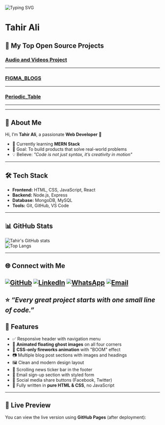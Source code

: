 ![Typing SVG](https://readme-typing-svg.herokuapp.com?font=Fira+Code&size=28&duration=3000&pause=1000&color=36BCF7&center=true&vCenter=true&width=800&lines=✨+I+am+Tahir+Ali;💻+Web+Developer+%7C+Full+Stack+Learner;🚀+Crafting+beautiful+and+scalable+apps;🌐+Turning+ideas+into+digital+reality)
# Tahir Ali


## 📘 My Top Open Source Projects  

### [Audio and Videos Project](https://github.com/MRDAVIL1/Tahir-Web-Craft)  
---

### [FIGMA_BLOGS](https://github.com/MRDAVIL1/Figma_Blog)
---

### [Periodic_Table](https://github.com/MRDAVIL1/Periodic_Table) 
---
---

## 👋 About Me
Hi, I’m **Tahir Ali**, a passionate **Web Developer** 🚀  
- 🌱 Currently learning **MERN Stack**  
- 🎯 Goal: To build products that solve real-world problems  
- 💡 Believe: *"Code is not just syntax, it’s creativity in motion"*  

---

## 🛠️ Tech Stack
- **Frontend:** HTML, CSS, JavaScript, React  
- **Backend:** Node.js, Express  
- **Database:** MongoDB, MySQL  
- **Tools:** Git, GitHub, VS Code  

---

## 📊 GitHub Stats
![Tahir's GitHub stats](https://github-readme-stats.vercel.app/api?username=MRDAVIL1&show_icons=true&theme=tokyonight)  
![Top Langs](https://github-readme-stats.vercel.app/api/top-langs/?username=MRDAVIL1&layout=compact&theme=tokyonight)  

---

## 🌐 Connect with Me
[![GitHub](https://img.shields.io/badge/GitHub-000?style=for-the-badge&logo=github&logoColor=white)](https://github.com/MRDAVIL1) 
[![LinkedIn](https://img.shields.io/badge/LinkedIn-blue?logo=linkedin&logoColor=white)](http://www.linkedin.com/in/tahir-web-craft-87b711383)
[![WhatsApp](https://img.shields.io/badge/WhatsApp-25D366?logo=whatsapp&logoColor=white)](https://wa.me/923173916773)
[![Email](https://img.shields.io/badge/Email-D14836?logo=gmail&logoColor=white)](mailto:ta7437892@gmail.com) 
---

⭐ *“Every great project starts with one small line of code.”*
---

## 📌 Features

- ✅ Responsive header with navigation menu  
- 👻 **Animated floating ghost images** on all four corners  
- 🎇 **CSS-only fireworks animation** with "BOOM" effect  
- 📷 Multiple blog post sections with images and headings  
- 🖼️ Clean and modern design layout  
- 🔄 Scrolling news ticker bar in the footer  
- 📧 Email sign-up section with styled form  
- 🔗 Social media share buttons (Facebook, Twitter)  
- 🧠 Fully written in **pure HTML & CSS**, no JavaScript
---

## 🚀 Live Preview

You can view the live version using **GitHub Pages** (after deployment):



